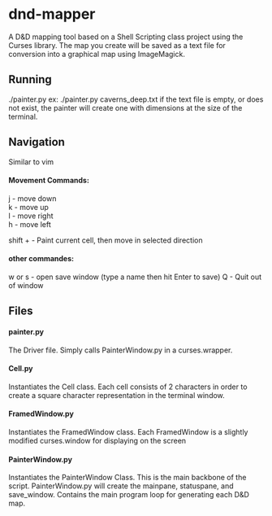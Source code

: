 # dnd-mapper
A D&amp;D mapping tool based on a Shell Scripting class project using the Curses library.  The map you create will be saved as a text file for conversion into a graphical map using ImageMagick.

## Running
./painter.py <textfile>
ex: ./painter.py caverns_deep.txt
if the text file is empty, or does not exist, the painter will create one with dimensions at the size of the terminal.

## Navigation
Similar to vim
#### Movement Commands:
j - move down  
k - move up  
l - move right  
h - move left  

shift + <movement command> - Paint current cell, then move in selected direction

#### other commandes:
w or s - open save window (type a name then hit Enter to save)
Q - Quit out of window


## Files

#### painter.py
The Driver file.  Simply calls PainterWindow.py in a curses.wrapper.

#### Cell.py
Instantiates the Cell class.  Each cell consists of 2 characters in order to create a square character representation in the terminal window.

#### FramedWindow.py
Instantiates the FramedWindow class.  Each FramedWindow is a slightly modified curses.window for displaying on the screen

#### PainterWindow.py
Instantiates the PainterWindow Class.  This is the main backbone of the script.  PainterWindow.py will create the mainpane, statuspane, and save_window.  Contains the main program loop for generating each D&D map.
